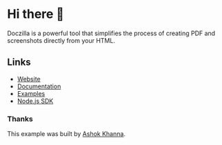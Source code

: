 # Hi there 👋

Doczilla is a powerful tool that simplifies the process of creating PDF and screenshots directly from your HTML.

## Links

- [Website](https://www.doczilla.app)
- [Documentation](https://docs.doczilla.app/introduction)
- [Examples](https://docs.doczilla.app/examples/introduction)
- [Node.js SDK](https://github.com/Doczilla-APP/doczilla-node)


### Thanks
This example was built by [Ashok Khanna](https://github.com/ashok-khanna).
